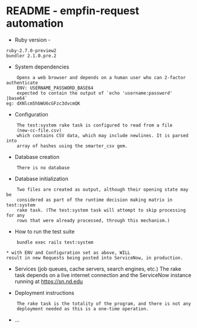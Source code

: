 # README - empfin-request automation

* Ruby version - 

```
ruby-2.7.0-preview2
bundler 2.1.0.pre.2
```

* System dependencies

```
    Opens a web browser and depends on a human user who can 2-factor authenticate
    ENV: USERNAME_PASSWORD_BASE64
    expected to contain the output of `echo 'username:password' |base64`
eg: dXNlcm5hbWU6cGFzc3dvcmQK
```

* Configuration

```
    The test:system rake task is configured to read from a file
    (new-cc-file.csv)
    which contains CSV data, which may include newlines. It is parsed into
    array of hashes using the smarter_csv gem.
```

* Database creation

```
    There is no database
```

* Database initialization

```
    Two files are created as output, although their opening state may be
    considered as part of the runtime decision making matrix in test:system
    rake task. (The test:system task will attempt to skip processing for any
    rows that were already processed, through this mechanism.)
```

* How to run the test suite

```
    bundle exec rails test:system
```

    * with ENV and Configuration set as above, WILL
    result in new Requests being posted into ServiceNow, in production.

* Services (job queues, cache servers, search engines, etc.)
    The rake task depends on a live internet connection and the ServiceNow
    instance running at https://sn.nd.edu

* Deployment instructions

```
    The rake task is the totality of the program, and there is not any
    deployment needed as this is a one-time operation.
```

* ...
